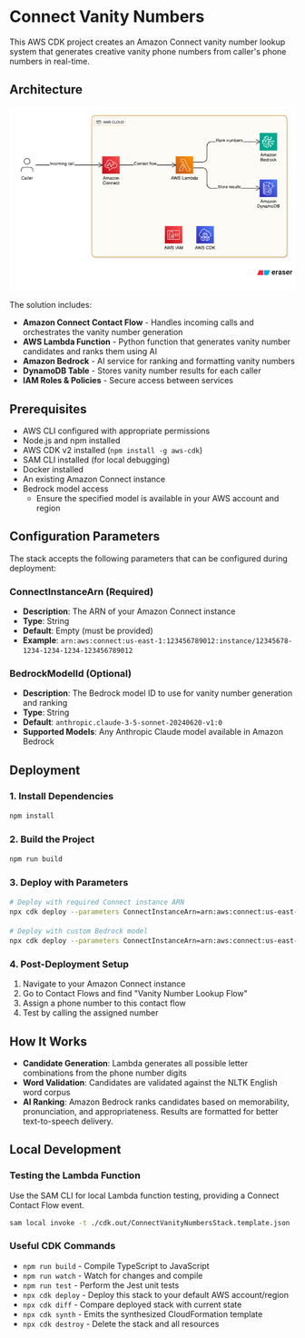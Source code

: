 # Connect Vanity Numbers

This AWS CDK project creates an Amazon Connect vanity number lookup system that generates creative vanity phone numbers from caller's phone numbers in real-time.

## Architecture

![Architecture Diagram](doc/architecture-diagram.png)

The solution includes:
- **Amazon Connect Contact Flow** - Handles incoming calls and orchestrates the vanity number generation
- **AWS Lambda Function** - Python function that generates vanity number candidates and ranks them using AI
- **Amazon Bedrock** - AI service for ranking and formatting vanity numbers
- **DynamoDB Table** - Stores vanity number results for each caller
- **IAM Roles & Policies** - Secure access between services


## Prerequisites

- AWS CLI configured with appropriate permissions
- Node.js and npm installed
- AWS CDK v2 installed (`npm install -g aws-cdk`)
- SAM CLI installed (for local debugging)
- Docker installed
- An existing Amazon Connect instance
- Bedrock model access
    - Ensure the specified model is available in your AWS account and region


## Configuration Parameters

The stack accepts the following parameters that can be configured during deployment:

### ConnectInstanceArn (Required)
- **Description**: The ARN of your Amazon Connect instance
- **Type**: String
- **Default**: Empty (must be provided)
- **Example**: `arn:aws:connect:us-east-1:123456789012:instance/12345678-1234-1234-1234-123456789012`

### BedrockModelId (Optional)
- **Description**: The Bedrock model ID to use for vanity number generation and ranking
- **Type**: String
- **Default**: `anthropic.claude-3-5-sonnet-20240620-v1:0`
- **Supported Models**: Any Anthropic Claude model available in Amazon Bedrock


## Deployment

### 1. Install Dependencies
```bash
npm install
```

### 2. Build the Project
```bash
npm run build
```

### 3. Deploy with Parameters
```bash
# Deploy with required Connect instance ARN
npx cdk deploy --parameters ConnectInstanceArn=arn:aws:connect:us-east-1:123456789012:instance/your-instance-id

# Deploy with custom Bedrock model
npx cdk deploy --parameters ConnectInstanceArn=arn:aws:connect:us-east-1:123456789012:instance/your-instance-id --parameters BedrockModelId=anthropic.claude-3-haiku-20240307-v1:0
```

### 4. Post-Deployment Setup
1. Navigate to your Amazon Connect instance
2. Go to Contact Flows and find "Vanity Number Lookup Flow"
3. Assign a phone number to this contact flow
4. Test by calling the assigned number

## How It Works

-  **Candidate Generation**: Lambda generates all possible letter combinations from the phone number digits
- **Word Validation**: Candidates are validated against the NLTK English word corpus
- **AI Ranking**: Amazon Bedrock ranks candidates based on memorability, pronunciation, and appropriateness. Results are formatted for better text-to-speech delivery.

## Local Development

### Testing the Lambda Function
Use the SAM CLI for local Lambda function testing, providing a Connect Contact Flow event.

```bash
sam local invoke -t ./cdk.out/ConnectVanityNumbersStack.template.json -e ./vanity-number-lambda/event.json --profile personal     
```

### Useful CDK Commands

* `npm run build`   - Compile TypeScript to JavaScript
* `npm run watch`   - Watch for changes and compile
* `npm run test`    - Perform the Jest unit tests
* `npx cdk deploy`  - Deploy this stack to your default AWS account/region
* `npx cdk diff`    - Compare deployed stack with current state
* `npx cdk synth`   - Emits the synthesized CloudFormation template
* `npx cdk destroy` - Delete the stack and all resources
